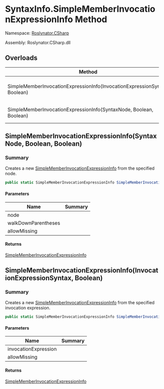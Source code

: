 # SyntaxInfo\.SimpleMemberInvocationExpressionInfo Method

Namespace: [Roslynator.CSharp](../../README.md)

Assembly: Roslynator\.CSharp\.dll

## Overloads

| Method | Summary |
| ------ | ------- |
| SimpleMemberInvocationExpressionInfo\(InvocationExpressionSyntax, Boolean\) | Creates a new [SimpleMemberInvocationExpressionInfo](../../Syntax/SimpleMemberInvocationExpressionInfo/README.md) from the specified invocation expression\. |
| SimpleMemberInvocationExpressionInfo\(SyntaxNode, Boolean, Boolean\) | Creates a new [SimpleMemberInvocationExpressionInfo](../../Syntax/SimpleMemberInvocationExpressionInfo/README.md) from the specified node\. |

## SimpleMemberInvocationExpressionInfo\(SyntaxNode, Boolean, Boolean\)

### Summary

Creates a new [SimpleMemberInvocationExpressionInfo](../../Syntax/SimpleMemberInvocationExpressionInfo/README.md) from the specified node\.

```csharp
public static SimpleMemberInvocationExpressionInfo SimpleMemberInvocationExpressionInfo(SyntaxNode node, bool walkDownParentheses = true, bool allowMissing = false)
```

#### Parameters

| Name | Summary |
| ---- | ------- |
| node | |
| walkDownParentheses | |
| allowMissing | |

#### Returns

[SimpleMemberInvocationExpressionInfo](../../Syntax/SimpleMemberInvocationExpressionInfo/README.md)


## SimpleMemberInvocationExpressionInfo\(InvocationExpressionSyntax, Boolean\)

### Summary

Creates a new [SimpleMemberInvocationExpressionInfo](../../Syntax/SimpleMemberInvocationExpressionInfo/README.md) from the specified invocation expression\.

```csharp
public static SimpleMemberInvocationExpressionInfo SimpleMemberInvocationExpressionInfo(InvocationExpressionSyntax invocationExpression, bool allowMissing = false)
```

#### Parameters

| Name | Summary |
| ---- | ------- |
| invocationExpression | |
| allowMissing | |

#### Returns

[SimpleMemberInvocationExpressionInfo](../../Syntax/SimpleMemberInvocationExpressionInfo/README.md)


